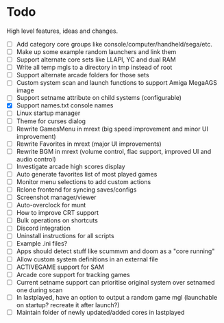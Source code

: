 # Todo

High level features, ideas and changes.

- [ ] Add category core groups like console/computer/handheld/sega/etc.
- [ ] Make up some example random launchers and link them
- [ ] Support alternate core sets like LLAPI, YC and dual RAM
- [ ] Write all temp mgls to a directory in tmp instead of root
- [ ] Support alternate arcade folders for those sets
- [ ] Custom system scan and launch functions to support Amiga MegaAGS image
- [ ] Support setname attribute on child systems (configurable)
- [x] Support names.txt console names
- [ ] Linux startup manager
- [ ] Theme for curses dialog
- [ ] Rewrite GamesMenu in mrext (big speed improvement and minor UI improvement)
- [ ] Rewrite Favorites in mrext (major UI improvements)
- [ ] Rewrite BGM in mrext (volume control, flac support, improved UI and audio control)
- [ ] Investigate arcade high scores display
- [ ] Auto generate favorites list of most played games
- [ ] Monitor menu selections to add custom actions
- [ ] Rclone frontend for syncing saves/configs
- [ ] Screenshot manager/viewer
- [ ] Auto-overclock for munt
- [ ] How to improve CRT support
- [ ] Bulk operations on shortcuts
- [ ] Discord integration
- [ ] Uninstall instructions for all scripts
- [ ] Example .ini files?
- [ ] Apps should detect stuff like scummvm and doom as a "core running"
- [ ] Allow custom system definitions in an external file
- [ ] ACTIVEGAME support for SAM
- [ ] Arcade core support for tracking games
- [ ] Current setname support can prioritise original system over setnamed one during scan
- [ ] In lastplayed, have an option to output a random game mgl (launchable on startup? recreate it after launch?)
- [ ] Maintain folder of newly updated/added cores in lastplayed
